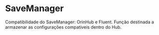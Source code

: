 # SaveManager

Compatibilidade do SaveManager: OrinHub e Fluent.
Função destinada a armazenar as configurações compatíveis dentro do Hub.
